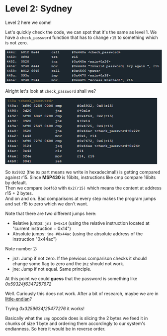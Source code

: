 # Level 2: Sydney

Level 2 here we come!

Let's quickly check the code, we can spot that it's the same as level 1. We have a `check_password` function that has to change `r15` to something which is not zero.

![microcorruption](img/2_1.PNG)

Alright let's look at `check_password` shall we?

![microcorruption](img/2_2.PNG)

So `0x5932` (the `0x` part means we write in hexadecimal!) is getting compared against r15. Since **MSP430** is 16bits, instructions like cmp compare 16bits by default.  
Then we compare `0x4f63` with `0x2(r15)` which means the content at address r15 + 2 bytes.  
And on and on. Bad comparisons at every step makes the program jumps and set r15 to zero which we don't want.  
  
Note that there are two different jumps here:
* Relative jumps: `jnz $+0x14` (using the relative instruction located at "current instruction + 0x14")
* Absolute jumps: `jne #0x44ac` (using the absolute address of the instruction "0x44ac")

Note number 2:
* jnz: Jump if not zero. If the previous comparison checks it should change some flag to zero and the jnz should not work.
* jne: Jump if not equal. Same principle.

At this point we could **guess** that the password is something like *0x59324f6347257672*

Well. Curiously this does not work. After a bit of research, maybe we are in [little-endian](http://en.wikipedia.org/wiki/Endianness)?  

Trying *0x3259634f25477276* it works!

Basically what the `cmp` opcode does is slicing the 2 bytes we feed it in chunks of size 1 byte and ordering them accordingly to our system's endianness. So here it would be in reverse order.